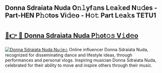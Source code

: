 ## Donna Sdraiata Nuda O𝚗𝚕yf𝚊ns L𝚎a𝚔ed N𝚞𝚍es - Part-HEN P𝚑𝚘tos Vi𝚍𝚎o - H𝚘𝚝 Part L𝚎a𝚔s TETU1

# <h2><a href="http://kf8u3a.oniu.top/?m=Donna+Sdraiata+Nuda">🔗👉 🔴 Donna Sdraiata Nuda P𝚑ot𝚘𝚜 V𝚒d𝚎o</a></h2>

[![Donna Sdraiata Nuda Nu𝚍e𝚜](https://i.imgur.com/0qMVB7G.gif)](http://kf8u3a.oniu.top/?m=Donna+Sdraiata+Nuda)
Online influencer Donna Sdraiata Nuda, recognized for disseminating dance and lifestyle ideas, through performances and personal vlogs. Inspiring musician Donna Sdraiata Nuda, celebrated for their ability to move and inspire others through their music.  
